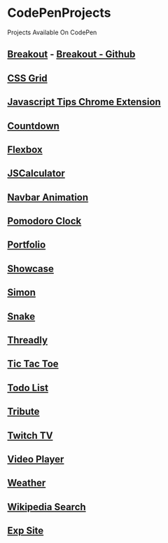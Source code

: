 # CodePenProjects
Projects Available On CodePen

## [Breakout](https://codepen.io/TomerBenRachel/pen/bRgbYM) - [Breakout - Github](https://github.com/TomerPacific/CodePenProjects/tree/master/Breakout)

## [CSS Grid](https://codepen.io/TomerBenRachel/pen/GymMdX)

## [Javascript Tips Chrome Extension](https://codepen.io/TomerBenRachel/pen/WEgQRW)

## [Countdown](https://codepen.io/TomerBenRachel/pen/VWdjjP)

## [Flexbox](https://codepen.io/TomerBenRachel/pen/dZewRa)

## [JSCalculator](https://codepen.io/TomerBenRachel/pen/qXWoXw)

## [Navbar Animation](https://codepen.io/TomerBenRachel/pen/QgdWde)

## [Pomodoro Clock](https://codepen.io/TomerBenRachel/pen/vJOywj)

## [Portfolio](https://codepen.io/TomerBenRachel/pen/NNWgdb)

## [Showcase](https://codepen.io/TomerBenRachel/pen/MEgywQ)

## [Simon](https://codepen.io/TomerBenRachel/pen/wqodNK)

## [Snake](https://codepen.io/TomerBenRachel/pen/rKEXea)

## [Threadly](https://codepen.io/TomerBenRachel/pen/rwjNmM)

## [Tic Tac Toe](https://codepen.io/TomerBenRachel/pen/PKGGza)

## [Todo List](https://codepen.io/TomerBenRachel/pen/VzJOYL)

## [Tribute](https://codepen.io/TomerBenRachel/pen/EPJWpe)

## [Twitch TV](https://codepen.io/TomerBenRachel/pen/LLwwXj)

## [Video Player](https://codepen.io/TomerBenRachel/pen/BZpoLv)

## [Weather](https://codepen.io/TomerBenRachel/pen/OgrYxw)

## [Wikipedia Search](https://codepen.io/TomerBenRachel/pen/XgGOpG)

## [Exp Site](https://codepen.io/TomerBenRachel/pen/XgpaQx)